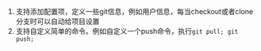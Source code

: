 1. 支持添加配置项，定义一些git信息，例如用户信息，每当checkout或者clone分支时可以自动给项目设置
2. 支持自定义简单的命令。例如自定义一个push命令，执行`git pull; git push;`